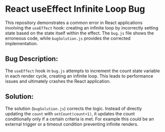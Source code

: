 # React useEffect Infinite Loop Bug

This repository demonstrates a common error in React applications involving the `useEffect` hook: creating an infinite loop by incorrectly setting state based on the state itself within the effect.  The `bug.js` file shows the erroneous code, while `bugSolution.js` provides the corrected implementation.

## Bug Description:
The `useEffect` hook in `bug.js` attempts to increment the count state variable in each render cycle, creating an infinite loop.  This leads to performance issues and ultimately crashes the React application. 

## Solution:
The solution (`bugSolution.js`) corrects the logic. Instead of directly updating the `count` with `setCount(count+1)`, it updates the count conditionally only if a certain criteria is met. For example this could be an external trigger or a timeout condition preventing infinite renders.
